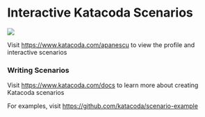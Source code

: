 # Interactive Katacoda Scenarios

[![](http://shields.katacoda.com/katacoda/apanescu/count.svg)](https://www.katacoda.com/apanescu "Get your profile on Katacoda.com")

Visit https://www.katacoda.com/apanescu to view the profile and interactive scenarios

### Writing Scenarios
Visit https://www.katacoda.com/docs to learn more about creating Katacoda scenarios

For examples, visit https://github.com/katacoda/scenario-example
